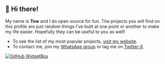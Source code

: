 ## 🎋 Hi there!

My name is **Tew** and I do open source for fun.
The projects you will find on this profile are just random things I've built at one point or another to make my life easier.
Hopefully they can be useful to you as well!

- To see the list of my most popular projects, [visit my website](https://tewz.me/).
- To contact me, join my [WhatsApp group](https://chat.whatsapp.com/GbMDOFWDgdRJyFHbPCOEgS) or tag me on [Twitter-X](https://x.com/imtewz).

[![GitHub WidgetBox](https://github-widgetbox.vercel.app/api/profile?username=DS6&data=followers,repositories,stars,commits&theme=nautilus)](https://github.com/DS6)
